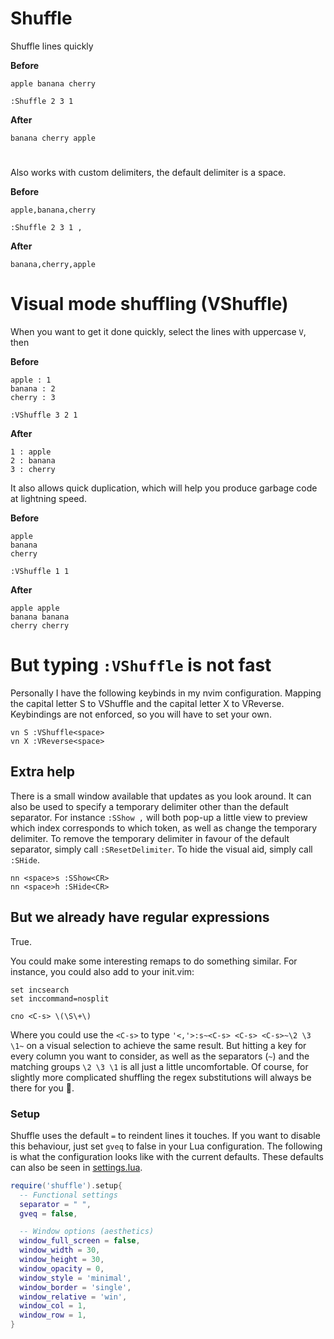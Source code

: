 # Shuffle

Shuffle lines quickly

**Before**
```
apple banana cherry
```

`:Shuffle 2 3 1`

**After**
```
banana cherry apple
```

#

Also works with custom delimiters, the default delimiter is a space.

**Before**
```
apple,banana,cherry
```

`:Shuffle 2 3 1 ,`

**After**
```
banana,cherry,apple
```

# Visual mode shuffling (VShuffle)

When you want to get it done quickly, select the lines with uppercase `V`, then

**Before**
```
apple : 1
banana : 2
cherry : 3
```

`:VShuffle 3 2 1`

**After**
```
1 : apple
2 : banana
3 : cherry
```

It also allows quick duplication, which will help you produce garbage code at
lightning speed.

**Before**
```
apple
banana
cherry
```

`:VShuffle 1 1`

**After**
```
apple apple
banana banana
cherry cherry
```

# But typing `:VShuffle` is not fast

Personally I have the following keybinds in my nvim configuration. Mapping the
capital letter S to VShuffle and the capital letter X to VReverse. Keybindings
are not enforced, so you will have to set your own.

```vim
vn S :VShuffle<space>
vn X :VReverse<space>
```

## Extra help

There is a small window available that updates as you look around. It can also
be used to specify a temporary delimiter other than the default separator. For
instance `:SShow ,` will both pop-up a little view to preview which index
corresponds to which token, as well as change the temporary delimiter. To
remove the temporary delimiter in favour of the default separator, simply call
`:SResetDelimiter`.  To hide the visual aid, simply call `:SHide`.

```vim
nn <space>s :SShow<CR>
nn <space>h :SHide<CR>
```

## But we already have regular expressions

True.

You could make some interesting remaps to do something similar.
For instance, you could also add to your init.vim:

```vim
set incsearch
set inccommand=nosplit

cno <C-s> \(\S\+\)
```

Where you could use the `<C-s>` to type `'<,'>:s~<C-s> <C-s> <C-s>~\2 \3 \1~`
on a visual selection to achieve the same result.
But hitting a key for every column you want to consider, as well as the
separators (`~`) and the matching groups `\2 \3 \1` is all just a little
uncomfortable. Of course, for slightly more complicated shuffling the regex
substitutions will always be there for you 💞.

### Setup

Shuffle uses the default `=` to reindent lines it touches.  If you want to
disable this behaviour, just set `gveq` to false in your Lua configuration.
The following is what the configuration looks like with the current defaults.
These defaults can also be seen in [settings.lua](lua/shuffle/settings.lua).

```lua
require('shuffle').setup{
  -- Functional settings
  separator = " ",
  gveq = false,

  -- Window options (aesthetics)
  window_full_screen = false,
  window_width = 30,
  window_height = 30,
  window_opacity = 0,
  window_style = 'minimal',
  window_border = 'single',
  window_relative = 'win',
  window_col = 1,
  window_row = 1,
}
```

#

